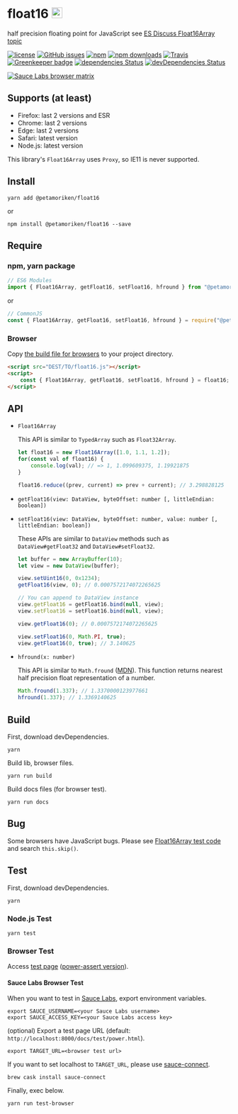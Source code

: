 # float16 <a href="https://github.com/petamoriken/float16" target="_blank"><img src="https://assets-cdn.github.com/images/modules/logos_page/GitHub-Mark.png" width="24" height="24"></a>

half precision floating point for JavaScript
see [ES Discuss Float16Array topic](https://esdiscuss.org/topic/float16array)

[![license](https://img.shields.io/npm/l/@petamoriken/float16.svg?style=flat-square)](https://github.com/petamoriken/float16/blob/master/LICENSE)
[![GitHub issues](https://img.shields.io/github/issues/petamoriken/float16.svg?style=flat-square)](https://github.com/petamoriken/float16/issues)
[![npm](https://img.shields.io/npm/v/@petamoriken/float16.svg?style=flat-square)](https://www.npmjs.com/package/@petamoriken/float16)
[![npm downloads](https://img.shields.io/npm/dt/@petamoriken/float16.svg?style=flat-square)](https://www.npmjs.com/package/@petamoriken/float16)
[![Travis](https://img.shields.io/travis/petamoriken/float16/master.svg?style=flat-square)](https://travis-ci.org/petamoriken/float16)
[![Greenkeeper badge](https://badges.greenkeeper.io/petamoriken/float16.svg?flat-square)](https://greenkeeper.io/)
[![dependencies Status](https://david-dm.org/petamoriken/float16/status.svg?style=flat-square)](https://david-dm.org/petamoriken/float16)
[![devDependencies Status](https://david-dm.org/petamoriken/float16/dev-status.svg?style=flat-square)](https://david-dm.org/petamoriken/float16?type=dev)


[![Sauce Labs browser matrix](https://saucelabs.com/browser-matrix/petamoriken.svg)](https://saucelabs.com/u/petamoriken)



## Supports (at least)

* Firefox: last 2 versions and ESR
* Chrome: last 2 versions
* Edge: last 2 versions
* Safari: latest version
* Node.js: latest version

This library's `Float16Array` uses `Proxy`, so IE11 is never supported.

## Install

```console
yarn add @petamoriken/float16
```

or

```console
npm install @petamoriken/float16 --save
```

## Require

### npm, yarn package

```js
// ES6 Modules
import { Float16Array, getFloat16, setFloat16, hfround } from "@petamoriken/float16";
```

or

```js
// CommonJS
const { Float16Array, getFloat16, setFloat16, hfround } = require("@petamoriken/float16");
```

### Browser

Copy [the build file for browsers](https://github.com/petamoriken/float16/blob/master/browser/float16.js) to your project directory.

```html
<script src="DEST/TO/float16.js"></script>
<script>
    const { Float16Array, getFloat16, setFloat16, hfround } = float16;
</script>
```

## API

* `Float16Array`

    This API is similar to `TypedArray` such as `Float32Array`.

    ```js
    let float16 = new Float16Array([1.0, 1.1, 1.2]);
    for(const val of float16) {
        console.log(val); // => 1, 1.099609375, 1.19921875
    }

    float16.reduce((prev, current) => prev + current); // 3.298828125
    ```

* `getFloat16(view: DataView, byteOffset: number [, littleEndian: boolean])`
* `setFloat16(view: DataView, byteOffset: number, value: number [, littleEndian: boolean])`

    These APIs are similar to `DataView` methods such as `DataView#getFloat32` and `DataView#setFloat32`.

    ```js
    let buffer = new ArrayBuffer(10);
    let view = new DataView(buffer);

    view.setUint16(0, 0x1234);
    getFloat16(view, 0); // 0.0007572174072265625

    // You can append to DataView instance
    view.getFloat16 = getFloat16.bind(null, view);
    view.setFloat16 = setFloat16.bind(null, view);

    view.getFloat16(0); // 0.0007572174072265625

    view.setFloat16(0, Math.PI, true);
    view.getFloat16(0, true); // 3.140625
    ```

* `hfround(x: number)`

    This API is similar to `Math.fround` ([MDN](https://developer.mozilla.org/en-US/docs/Web/JavaScript/Reference/Global_Objects/Math/fround)).
    This function returns nearest half precision float representation of a number.

    ```js
    Math.fround(1.337); // 1.3370000123977661
    hfround(1.337); // 1.3369140625
    ```

## Build

First, download devDependencies.

```console
yarn
```

Build lib, browser files.

```console
yarn run build
```

Build docs files (for browser test).

```console
yarn run docs
```

## Bug

Some browsers have JavaScript bugs. Please see [Float16Array test code](https://github.com/petamoriken/float16/blob/master/test/Float16Array.js) and search `this.skip()`.

## Test

First, download devDependencies.

```console
yarn
```

### Node.js Test

```console
yarn test
```

### Browser Test

Access [test page](https://petamoriken.github.io/float16/test) ([power-assert version](https://petamoriken.github.io/float16/test/power)).

#### Sauce Labs Browser Test

When you want to test in [Sauce Labs](https://saucelabs.com/), export environment variables.

```console
export SAUCE_USERNAME=<your Sauce Labs username>
export SAUCE_ACCESS_KEY=<your Sauce Labs access key>
```

(optional) Export a test page URL (default: `http://localhost:8000/docs/test/power.html`).

```console
export TARGET_URL=<browser test url>
```

If you want to set localhost to `TARGET_URL`, please use [sauce-connect](https://wiki.saucelabs.com/display/DOCS/Sauce+Connect+Proxy).

```console
brew cask install sauce-connect
```

Finally, exec below.

```console
yarn run test-browser
```